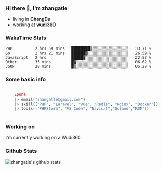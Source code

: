 ### Hi there 👋, I'm zhangatle

- living in **ChengDu**
- working at [**wudi360**](https://wudiads.com)

### WakaTime Stats
<!--START_SECTION:waka-->
```text
PHP          2 hrs 59 mins   ████████▒░░░░░░░░░░░░░░░░   33.71 % 
Go           2 hrs 21 mins   ██████▓░░░░░░░░░░░░░░░░░░   26.59 % 
JavaScript   2 hrs           █████▓░░░░░░░░░░░░░░░░░░░   22.57 % 
Other        35 mins         █▓░░░░░░░░░░░░░░░░░░░░░░░   06.62 % 
JSON         28 mins         █▒░░░░░░░░░░░░░░░░░░░░░░░   05.28 % 
```
<!--END_SECTION:waka-->

### Some basic info

```elixir
	
	Epona
	|> email("zhangatle@gmail.com")
	|> skill(["PHP", "Laravel", "Vue", "Redis", "Nginx", "Docker"])
	|> tools(["PHPStorm", "VS Code", "Navicat","Goland","RDM"])
	
```

### Working on

I'm currently working on a Wudi360.

### Github Stats

![zhangatle's github stats](https://github-readme-stats.vercel.app/api?username=zhangatle&show_icons=true)

<!--
**zhangatle/zhangatle** is a ✨ _special_ ✨ repository because its `README.md` (this file) appears on your GitHub profile.

Here are some ideas to get you started:

- 🔭 I’m currently working on ...
- 🌱 I’m currently learning ...
- 👯 I’m looking to collaborate on ...
- 🤔 I’m looking for help with ...
- 💬 Ask me about ...
- 📫 How to reach me: ...
- 😄 Pronouns: ...
- ⚡ Fun fact: ...
-->
